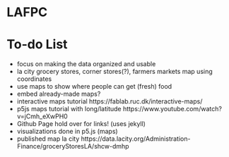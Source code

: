 # LAFPC

# To-do List
<ul>
  <li>focus on making the data organized and usable</li>
  <li>la city grocery stores, corner stores(?), farmers markets map using coordinates</li>
  <li>use maps to show where people can get (fresh) food</li>
  <li>embed already-made maps?</li>
  <li>interactive maps tutorial https://fablab.ruc.dk/interactive-maps/</li>
  <li>p5js maps tutorial with long/latitude https://www.youtube.com/watch?v=jCmh_eXwPH0</li>
  <li>Github Page hold over for links! (uses jekyll)</li>
  <li>visualizations done in p5.js (maps)</li>
  <li>published map la city https://data.lacity.org/Administration-Finance/groceryStoresLA/shcw-dmhp</li>
<ul>
